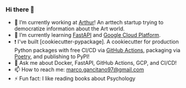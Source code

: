 ### Hi there 👋

- 🔭 I’m currently working at [Arthur](https://askarthur.art/)! An arttech startup trying to democratize information about the Art world.
- 🌱 I’m currently learning [FastAPI](https://fastapi.tiangolo.com/) and [Google Cloud Platform](https://cloud.google.com/).
- :exclamation: I've built [cookiecutter-pypackage]. A cookiecutter for production Python packages with free CI/CD via [GitHub Actions](https://github.com/features/actions), packaging via [Poetry](https://python-poetry.org/), and publishing to PyPI!
- 💬 Ask me about Docker, FastAPI, GitHub Actions, GCP, and CI/CD!
- 📫 How to reach me: marco.gancitano97@gmail.com
- ⚡ Fun fact: I like reading books about Psychology

